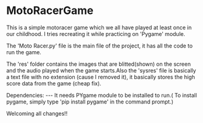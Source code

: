 # MotoRacerGame



This is a simple motoracer game which we all have played at least once in our childhood. I tries recreating it while practicing on 'Pygame' module.


The 'Moto Racer.py' file is the main file of the project, it has all the code to run the game. 

The 'res' folder contains the images that are blitted(shown) on the screen and the audio played when the game starts.Also the 'sysres' file is basically a text file with no extension (cause I removed it), it basically stores the high score data from the game (cheap fix).

Dependencies:
--- It needs PYgame module to be installed to run.( To install pygame, simply type 'pip install pygame' in the command prompt.)


Welcoming all changes!!
